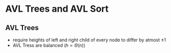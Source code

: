 # AVL Trees and AVL Sort

## AVL Trees

- require heights of left and right child of every node to differ by atmost $\pm 1$
- AVL Tress are balanced ($h = \Theta(n)$)
